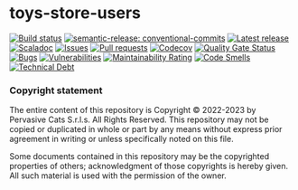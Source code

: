 # toys-store-users

[![Build status](https://github.com/pervasive-cats/toys-store-users/actions/workflows/release.yml/badge.svg)](https://github.com/pervasive-cats/toys-store-users/actions/workflows/release.yml)
[![semantic-release: conventional-commits](https://img.shields.io/badge/semantic--release-conventional_commits-e10098?logo=semantic-release)](https://github.com/semantic-release/semantic-release)
[![Latest release](https://img.shields.io/github/v/release/pervasive-cats/toys-store-users)](https://github.com/pervasive-cats/toys-store-users/releases/latest/)
[![Scaladoc](https://img.shields.io/github/v/release/pervasive-cats/toys-store-users?label=scaladoc)](https://pervasive-cats.github.io/toys-store-users/io/github/pervasivecats)
[![Issues](https://img.shields.io/github/issues/pervasive-cats/toys-store-users)](https://github.com/pervasive-cats/toys-store-users/issues)
[![Pull requests](https://img.shields.io/github/issues-pr/pervasive-cats/toys-store-users)](https://github.com/pervasive-cats/toys-store-users/pulls)
[![Codecov](https://codecov.io/gh/pervasive-cats/toys-store-users/branch/main/graph/badge.svg?token=UX36N6CU78)](https://codecov.io/gh/pervasive-cats/toys-store-users)
[![Quality Gate Status](https://sonarcloud.io/api/project_badges/measure?project=pervasive-cats_toys-store-bc-template&metric=alert_status)](https://sonarcloud.io/summary/new_code?id=pervasive-cats_toys-store-bc-template)
[![Bugs](https://sonarcloud.io/api/project_badges/measure?project=pervasive-cats_toys-store-bc-template&metric=bugs)](https://sonarcloud.io/summary/new_code?id=pervasive-cats_toys-store-bc-template)
[![Vulnerabilities](https://sonarcloud.io/api/project_badges/measure?project=pervasive-cats_toys-store-bc-template&metric=vulnerabilities)](https://sonarcloud.io/summary/new_code?id=pervasive-cats_toys-store-bc-template)
[![Maintainability Rating](https://sonarcloud.io/api/project_badges/measure?project=pervasive-cats_toys-store-bc-template&metric=sqale_rating)](https://sonarcloud.io/summary/new_code?id=pervasive-cats_toys-store-bc-template)
[![Code Smells](https://sonarcloud.io/api/project_badges/measure?project=pervasive-cats_toys-store-bc-template&metric=code_smells)](https://sonarcloud.io/summary/new_code?id=pervasive-cats_toys-store-bc-template)
[![Technical Debt](https://sonarcloud.io/api/project_badges/measure?project=pervasive-cats_toys-store-bc-template&metric=sqale_index)](https://sonarcloud.io/summary/new_code?id=pervasive-cats_toys-store-bc-template)

### Copyright statement

The entire content of this repository is Copyright © 2022-2023 by Pervasive Cats S.r.l.s. All Rights Reserved. This repository may
not be copied or duplicated in whole or part by any means without express prior agreement in writing or unless specifically noted
on this file. 

Some documents contained in this repository may be the copyrighted properties of others; acknowledgment of those copyrights is 
hereby given. All such material is used with the permission of the owner.
